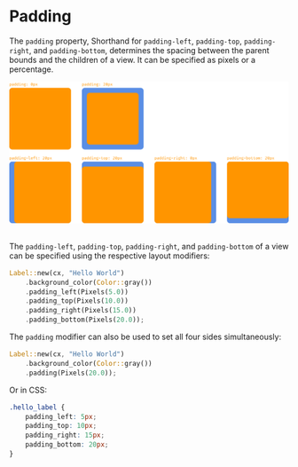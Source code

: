 # Padding

The `padding` property, Shorthand for `padding-left`, `padding-top`, `padding-right`, and `padding-bottom`, determines the spacing between the parent bounds and the children of a view. It can be specified as pixels or a percentage.

![padding](../layout/images/padding.svg)

## 

The `padding-left`, `padding-top`, `padding-right`, and `padding-bottom` of a view can be specified using the respective layout modifiers:

```rust
Label::new(cx, "Hello World")
    .background_color(Color::gray())
    .padding_left(Pixels(5.0))
    .padding_top(Pixels(10.0))
    .padding_right(Pixels(15.0))
    .padding_bottom(Pixels(20.0));
```

The `padding` modifier can also be used to set all four sides simultaneously:

```rust
Label::new(cx, "Hello World")
    .background_color(Color::gray())
    .padding(Pixels(20.0));
```

Or in CSS:

```css
.hello_label {
    padding_left: 5px;
    padding_top: 10px;
    padding_right: 15px;
    padding_bottom: 20px;
}
```